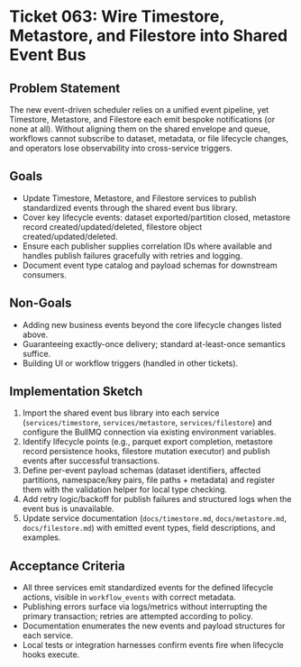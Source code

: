 # Ticket 063: Wire Timestore, Metastore, and Filestore into Shared Event Bus

## Problem Statement
The new event-driven scheduler relies on a unified event pipeline, yet Timestore, Metastore, and Filestore each emit bespoke notifications (or none at all). Without aligning them on the shared envelope and queue, workflows cannot subscribe to dataset, metadata, or file lifecycle changes, and operators lose observability into cross-service triggers.

## Goals
- Update Timestore, Metastore, and Filestore services to publish standardized events through the shared event bus library.
- Cover key lifecycle events: dataset exported/partition closed, metastore record created/updated/deleted, filestore object created/updated/deleted.
- Ensure each publisher supplies correlation IDs where available and handles publish failures gracefully with retries and logging.
- Document event type catalog and payload schemas for downstream consumers.

## Non-Goals
- Adding new business events beyond the core lifecycle changes listed above.
- Guaranteeing exactly-once delivery; standard at-least-once semantics suffice.
- Building UI or workflow triggers (handled in other tickets).

## Implementation Sketch
1. Import the shared event bus library into each service (`services/timestore`, `services/metastore`, `services/filestore`) and configure the BullMQ connection via existing environment variables.
2. Identify lifecycle points (e.g., parquet export completion, metastore record persistence hooks, filestore mutation executor) and publish events after successful transactions.
3. Define per-event payload schemas (dataset identifiers, affected partitions, namespace/key pairs, file paths + metadata) and register them with the validation helper for local type checking.
4. Add retry logic/backoff for publish failures and structured logs when the event bus is unavailable.
5. Update service documentation (`docs/timestore.md`, `docs/metastore.md`, `docs/filestore.md`) with emitted event types, field descriptions, and examples.

## Acceptance Criteria
- All three services emit standardized events for the defined lifecycle actions, visible in `workflow_events` with correct metadata.
- Publishing errors surface via logs/metrics without interrupting the primary transaction; retries are attempted according to policy.
- Documentation enumerates the new events and payload structures for each service.
- Local tests or integration harnesses confirm events fire when lifecycle hooks execute.
